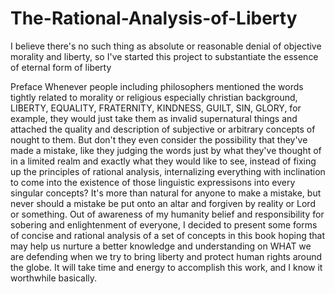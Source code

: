 # The-Rational-Analysis-of-Liberty
I believe there's no such thing as absolute or reasonable denial of objective morality and liberty, so I've started this project to substantiate the essence of eternal form of liberty

Preface
Whenever people including philosophers mentioned the words tightly related to morality or religious especially christian background, LIBERTY, EQUALITY, FRATERNITY, KINDNESS, GUILT, SIN, GLORY, for example, they would just take them as invalid supernatural things and attached the quality and description of subjective or arbitrary concepts of nought to them.
But don't they even consider the possibility that they've made a mistake, like they judging the words just by what they've thought of in a limited realm and exactly what they would like to see, instead of fixing up the principles of rational analysis, internalizing everything with inclination to come into the existence of those linguistic expressisons into every singular concepts?
It's more than natural for anyone to make a mistake, but never should a mistake be put onto an altar and forgiven by reality or Lord or something. Out of awareness of my humanity belief and responsibility for sobering and enlightenment of everyone, I decided to present some forms of concise and rational analysis of a set of concepts in this book hoping that may help us nurture a better knowledge and understanding on WHAT we are defending when we try to bring liberty and protect human rights around the globe.
It will take time and energy to accomplish this work, and I know it worthwhile basically.
